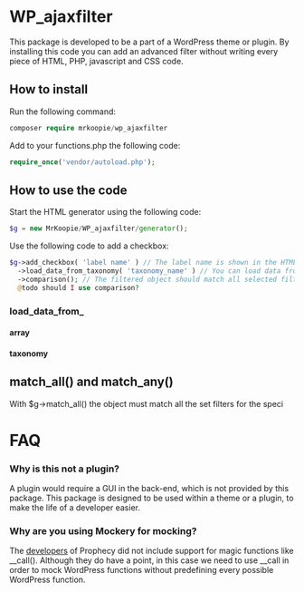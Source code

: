 # WP_ajaxfilter

This package is developed to be a part of a WordPress theme or plugin. By installing this code you can add an advanced filter without writing every piece of HTML, PHP, javascript and CSS code.

## How to install
Run the following command:
```php
composer require mrkoopie/wp_ajaxfilter
```

Add to your functions.php the following code:
```php
require_once('vendor/autoload.php');
```

## How to use the code
Start the HTML generator using the following code:
```php
$g = new MrKoopie/WP_ajaxfilter/generator();
```

Use the following code to add a checkbox:
```php
$g->add_checkbox( 'label name' ) // The label name is shown in the HTML interface and can be a translated string.
  ->load_data_from_taxonomy( 'taxonomy_name' ) // You can load data from a taxonomy or array
  ->comparison(); // The filtered object should match all selected filters. 
  @todo should I use comparison?
```

### load_data_from_
#### array

#### taxonomy

## match_all() and match_any()
With $g->match_all() the object must match all the set filters for the speci


# FAQ

### Why is this not a plugin?
A plugin would require a GUI in the back-end, which is not provided by this package. This package is designed to be used within a theme or a plugin, to make the life of a developer easier.

### Why are you using Mockery for mocking?
The [developers](https://github.com/phpspec/prophecy/issues/44) of Prophecy did not include support for magic functions like __call(). Although they do have a point, in this case we need to use __call in order to mock WordPress functions without predefining every possible WordPress function. 
